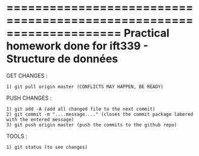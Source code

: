 ====================================================================
Practical homework done for ift339 - Structure de données
====================================================================



GET CHANGES : 

    1) git pull origin master (CONFLICTS MAY HAPPEN, BE READY)

PUSH CHANGES : 

    1) git add -A (add all changed file to the next commit)
    2) git commit -m "....message...." (closes the commit package labered with the entered message)
    3) git push origin master (push the commits to the github repo)

TOOLS : 

    1) git status (to see changes)
